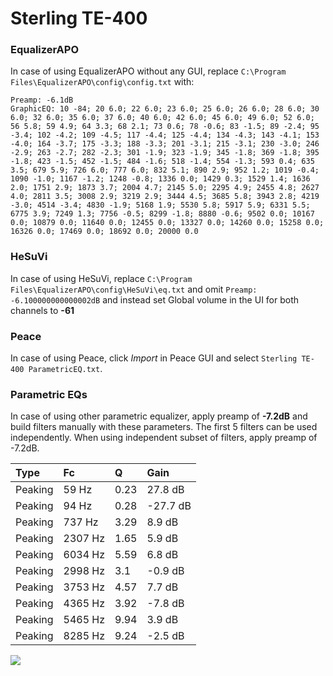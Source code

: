 # Sterling TE-400

### EqualizerAPO
In case of using EqualizerAPO without any GUI, replace `C:\Program Files\EqualizerAPO\config\config.txt`
with:
```
Preamp: -6.1dB
GraphicEQ: 10 -84; 20 6.0; 22 6.0; 23 6.0; 25 6.0; 26 6.0; 28 6.0; 30 6.0; 32 6.0; 35 6.0; 37 6.0; 40 6.0; 42 6.0; 45 6.0; 49 6.0; 52 6.0; 56 5.8; 59 4.9; 64 3.3; 68 2.1; 73 0.6; 78 -0.6; 83 -1.5; 89 -2.4; 95 -3.4; 102 -4.2; 109 -4.5; 117 -4.4; 125 -4.4; 134 -4.3; 143 -4.1; 153 -4.0; 164 -3.7; 175 -3.3; 188 -3.3; 201 -3.1; 215 -3.1; 230 -3.0; 246 -2.9; 263 -2.7; 282 -2.3; 301 -1.9; 323 -1.9; 345 -1.8; 369 -1.8; 395 -1.8; 423 -1.5; 452 -1.5; 484 -1.6; 518 -1.4; 554 -1.3; 593 0.4; 635 3.5; 679 5.9; 726 6.0; 777 6.0; 832 5.1; 890 2.9; 952 1.2; 1019 -0.4; 1090 -1.0; 1167 -1.2; 1248 -0.8; 1336 0.0; 1429 0.3; 1529 1.4; 1636 2.0; 1751 2.9; 1873 3.7; 2004 4.7; 2145 5.0; 2295 4.9; 2455 4.8; 2627 4.0; 2811 3.5; 3008 2.9; 3219 2.9; 3444 4.5; 3685 5.8; 3943 2.8; 4219 -3.0; 4514 -3.4; 4830 -1.9; 5168 1.9; 5530 5.8; 5917 5.9; 6331 5.5; 6775 3.9; 7249 1.3; 7756 -0.5; 8299 -1.8; 8880 -0.6; 9502 0.0; 10167 0.0; 10879 0.0; 11640 0.0; 12455 0.0; 13327 0.0; 14260 0.0; 15258 0.0; 16326 0.0; 17469 0.0; 18692 0.0; 20000 0.0
```

### HeSuVi
In case of using HeSuVi, replace `C:\Program Files\EqualizerAPO\config\HeSuVi\eq.txt` and omit `Preamp:
-6.100000000000002dB` and instead set Global volume in the UI for both channels to **-61**

### Peace
In case of using Peace, click *Import* in Peace GUI and select `Sterling TE-400 ParametricEQ.txt`.

### Parametric EQs
In case of using other parametric equalizer, apply preamp of **-7.2dB** and build filters manually
with these parameters. The first 5 filters can be used independently.
When using independent subset of filters, apply preamp of -7.2dB.

| Type    | Fc      |    Q | Gain     |
|:--------|:--------|:-----|:---------|
| Peaking | 59 Hz   | 0.23 | 27.8 dB  |
| Peaking | 94 Hz   | 0.28 | -27.7 dB |
| Peaking | 737 Hz  | 3.29 | 8.9 dB   |
| Peaking | 2307 Hz | 1.65 | 5.9 dB   |
| Peaking | 6034 Hz | 5.59 | 6.8 dB   |
| Peaking | 2998 Hz | 3.1  | -0.9 dB  |
| Peaking | 3753 Hz | 4.57 | 7.7 dB   |
| Peaking | 4365 Hz | 3.92 | -7.8 dB  |
| Peaking | 5465 Hz | 9.94 | 3.9 dB   |
| Peaking | 8285 Hz | 9.24 | -2.5 dB  |

![](https://raw.githubusercontent.com/jaakkopasanen/AutoEq/master/results/innerfidelity/sbaf-serious/Sterling%20TE-400/Sterling%20TE-400.png)